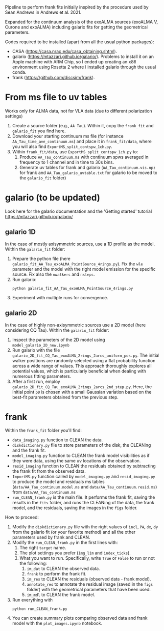 Pipeline to perform frank fits initially inspired by the procedure used by Sean Andrews in Andrews et al. 2021. 

Expanded for the continuum analysis of the exoALMA sources (exoALMA V, Curone and exoALMA) including galario fits for getting the geometrical parameters.

Codes required to be installed (apart from all the usual python packages):
- CASA (https://casa.nrao.edu/casa_obtaining.shtml).
- galario (https://mtazzari.github.io/galario/). Problems to install it on an Apple machine with ARM Chip, so I ended up creating an x86 environment using Rosetta 2 where I installed galario through the usual conda.
- frank (https://github.com/discsim/frank).



# From ms file to uv tables

Works only for ALMA data, not for VLA data (due to different polarization settings)

1. Create a source folder (e.g., `AA_Tau`). Within it, copy the `frank_fit` and `galario_fit` you find here.
2. Download your starting continuum ms file (for instance `AA_Tau_time_ave_continuum.ms`) and place it in `frank_fit/data`, where you will also find `ExportMS_split_contspw_1ch.py`.
3. Within `frank_fit/data`, use `ExportMS_split_contspw_1ch.py` to:
   1. Produce `AA_Tau_continuum.ms` with continuum spws averaged in frequency to 1 channel and in time to 30s bins.
   2. Generate uv tables for frank and galario (`AA_Tau_continuum.vis.npz` for frank and `AA_Tau_galario_uvtable.txt` for galario to be moved to the `galario_fit` folder)

# galario (to be updated)

Look here for the galario documentation and the 'Getting started' tutorial https://mtazzari.github.io/galario/

## galario 1D 

In the case of mostly axisymmetric sources, use a 1D profile as the model. Within the `galario_fit` folder:

1. Prepare the python file (here `galario_fit_AA_Tau_exoALMA_PointSource_4rings.py`). Fix the `wle` parameter and the model with the right model emission for the specific source. Fix also the `nwalkers` and `nsteps`. 
2. Run galario:
   ```
   python galario_fit_AA_Tau_exoALMA_PointSource_4rings.py
   ```
3. Experiment with multiple runs for convergence.


## galario 2D

In the case of highly non-axisymmetric sources use a 2D model (here considering CQ Tau). Within the `galario_fit` folder:

1. Inspect the parameters of the 2D model using `model_galario_2D_new.ipynb`
2. Run galario with the file `galario_2D_fit_CQ_Tau_exoALMA_2rings_2arcs_uniform_pos.py`. The initial walker positions are randomly selected using a flat probability function across a wide range of values. This approach thoroughly explores all potential values, which is particularly beneficial when dealing with numerous fitting parameters.
3. After a first run, employ `galario_2D_fit_CQ_Tau_exoALMA_2rings_2arcs_2nd_step.py`. Here, the initial point `p0` is chosen with a small Gaussian variation based on the best-fit parameters obtained from the previous step.



# frank

Within the `frank_fit` folder you'll find:
- `data_imaging.py` function to CLEAN the data.
- `diskdictionary.py` file to store parameters of the disk, the CLEANing and the frank fit.
- `model_imaging.py` function to CLEAN the frank model visibilities as if they were data, using the same uv locations of the observation.
- `resid_imaging` function to CLEAN the residuals obtained by subtracting the frank fit from the observed data.
- `ImportMS.py` function called by `model_imaging.py` and `resid_imaging.py` to produce the model and residuals ms tables (`data/AA_Tau_continuum.model.ms` and `data/AA_Tau_continuum.resid.ms`) from `data/AA_Tau_continuum.ms`
- `run_CLEAN_frank.py` is the main file. It performs the frank fit, saving the results in the `fits` folder, and runs the CLEANing of the data, the frank model, and the residuals, saving the images in the `figs` folder.

How to proceed:
1. Modify the `diskdictionary.py` file with the right values of `incl`, `PA`, `dx`, `dy` from the galario fit (or your favorite method) and all the other parameters used by frank and CLEAN.
2. Modify the `run_CLEAN_frank.py` in the first lines with:
   1. The right `target` name.
   2. The plot settings you prefer (`img_lim` and `index_ticks`).
   3. What you want to run. Specifically, write `True` or `False` to run or not the following:
      1. `im_dat` to CLEAN the observed data.
      2. `frank`  to perform the frank fit.
      3. `im_res` to CLEAN the residuals (observed data - frank model).
      4. `annotate_res` to annotate the residual image (saved in the `figs` folder) with the geometrical parameters that have been used.
      5. `im_mdl` to CLEAN the frank model.
3. Run everything with
   ```
   python run_CLEAN_frank.py
   ```
4. You can create summary plots comparing observed data and frank model with the `plot_images.ipynb` notebook.
